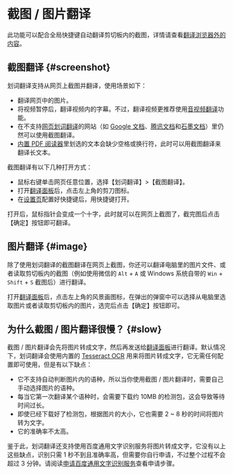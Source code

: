 # 截图 / 图片翻译

此功能可以配合全局快捷键自动翻译剪切板内的截图，详情请查看[翻译浏览器外的内容](extra.md)。

## 截图翻译 {#screenshot}

划词翻译支持从网页上截图并翻译，使用场景如下：

- 翻译网页中的图片。
- 将视频暂停后，翻译视频内的字幕。不过，翻译视频更推荐使用[音视频翻译](video.md)功能。
- 在不支持[网页划词翻译](cross.md)的网站（如 [Google 文档](https://docs.google.com/)、[腾讯文档](https://docs.qq.com/)和[石墨文档](https://shimo.im/)）里仍然可以使用截图翻译。
- [内置 PDF 阅读器](pdf.md)里划选的文本会缺少空格或换行符，此时可以用截图翻译来翻译长文本。

截图翻译有以下几种打开方式：

- 鼠标右键单击网页任意位置，选择【划词翻译】>【截图翻译】。
- 打开[翻译面板](panel.md)后，点击左上角的剪刀图标。
- 在[设置页](options.md)配置好快捷键后，用快捷键打开。

打开后，鼠标指针会变成一个十字，此时就可以在网页上截图了，截完图后点击【确定】按钮即可翻译。

## 图片翻译 {#image}

除了使用划词翻译的截图翻译在网页上截图，你还可以翻译电脑里的图片文件、或者读取剪切板内的截图（例如使用微信的 `Alt` + `A` 或 Windows 系统自带的 `Win` + `Shift` + `S` 截图后）进行翻译。

打开[翻译面板](panel.md)后，点击左上角的风景画图标，在弹出的弹窗中可以选择从电脑里选取图片或者读取剪切板内的图片，选完后点击【确定】按钮即可。

## 为什么截图 / 图片翻译很慢？ {#slow}

截图 / 图片翻译会先将图片转成文字，然后再发送给[翻译面板](panel.md)进行翻译。默认情况下，划词翻译会使用内置的 [Tesseract OCR](https://tesseract-ocr.github.io/) 用来将图片转成文字，它无需任何配置即可使用，但是有以下缺点：

- 它不支持自动判断图片内的语种，所以当你使用截图 / 图片翻译时，需要自己手动选择图片的语种。
- 每当它第一次翻译某个语种时，会需要下载约 10MB 的检测包，这会导致等待时间过长。
- 即使已经下载好了检测包，根据图片的大小，它也需要 2 ~ 8 秒的时间将图片转为文字。
- 它的准确率不太高。

鉴于此，划词翻译还支持使用百度通用文字识别服务将图片转成文字，它没有以上这些缺点，识别只需 1 秒不到且准确率高，但需要你自行申请，不过整个过程不会超过 3 分钟。请阅读[申请百度通用文字识别服务](../services/baidu-ocr.mdx)查看申请步骤。